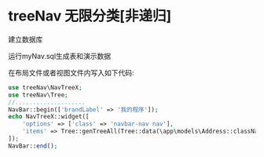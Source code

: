 # treeNav 无限分类[非递归]
建立数据库

运行myNav.sql生成表和演示数据

在布局文件或者视图文件内写入如下代码:
```php
use treeNav\NavTreeX;
use treeNav\Tree;
//....................
NavBar::begin(['brandLabel' => '我的程序']);
echo NavTreeX::widget([
    'options' => ['class' => 'navbar-nav nav'],
    'items' => Tree::genTreeAll(Tree::data(\app\models\Address::className())),
]);
NavBar::end();
```